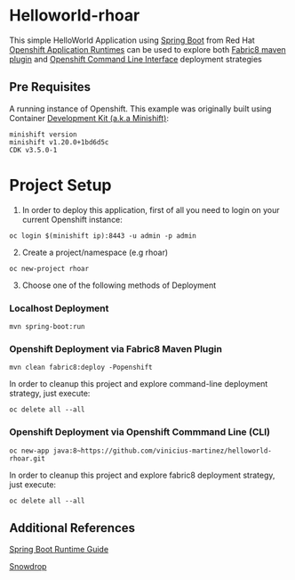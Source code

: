 # Helloworld-rhoar

This simple HelloWorld Application using [Spring Boot](http://spring.io/projects/spring-boot) from Red Hat [Openshift Application Runtimes]() can be used to explore both [Fabric8 maven plugin](https://maven.fabric8.io/) and [Openshift Command Line Interface](https://docs.openshift.com/container-platform/3.10/cli_reference/index.html) deployment strategies

## Pre Requisites

A running instance of Openshift. This example was originally built using Container [Development Kit (a.k.a Minishift)](https://developers.redhat.com/products/cdk/overview/):

```
minishift version
minishift v1.20.0+1bd6d5c
CDK v3.5.0-1
```

# Project Setup #

1. In order to deploy this application, first of all you need to login on your current Openshift instance:

```
oc login $(minishift ip):8443 -u admin -p admin
```

2. Create a project/namespace (e.g rhoar)

```
oc new-project rhoar
```

3. Choose one of the following methods of Deployment

### Localhost Deployment

```
mvn spring-boot:run
```

### Openshift Deployment via Fabric8 Maven Plugin

```
mvn clean fabric8:deploy -Popenshift
```

In order to cleanup this project and explore command-line deployment strategy, just execute:

```
oc delete all --all
```

### Openshift Deployment via Openshift Commmand Line (CLI)

```
oc new-app java:8~https://github.com/vinicius-martinez/helloworld-rhoar.git
```

In order to cleanup this project and explore fabric8 deployment strategy, just execute:

```
oc delete all --all
```

## Additional References

[Spring Boot Runtime Guide](https://access.redhat.com/documentation/en-us/red_hat_openshift_application_runtimes/1/html-single/spring_boot_runtime_guide/)

[Snowdrop](http://snowdrop.me/)
